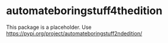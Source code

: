 # automateboringstuff4thedition
This package is a placeholder. Use https://pypi.org/project/automateboringstuff2ndedition/

